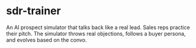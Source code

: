 # sdr-trainer
An AI prospect simulator that talks back like a real lead. Sales reps practice their pitch. The simulator throws real objections, follows a buyer persona, and evolves based on the convo.
